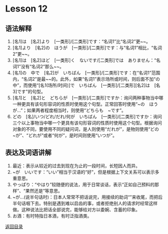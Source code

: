 # Lesson 12
## 语法解释
1. [名1]は　[名2]より　[一类形]/[二类形]です：“名词1”比“名词2”更\~~。
2. [名1]より　[名2]の　ほうが　[一类形]/[二类形]です：与“名词1”相比，“名词2”更\~~。
3. [名1]は　[名2]ほど　[一类形]く　ないです/[二类形]では　ありません：“名词1”没有“名词2“那么\~~。
4. \[名1]の　中で　\[名2]が　いちばん　\[一类形]/\[二类形]です：在“名词1”范围内，“名词2”是最\~~的。此外，如果“名词1”表示场所或时间，则后面不加“の中”，而使用“\[名1(场所/时间)]で　いちばん　\[一类形]/\[二类形][名2]は　[名3]です"的句型。
5. [名1]と　[名2]と　どちらが　[一类形]/[二类形]ですか：询问两种事物当中哪一种更具有该句形容词的性质时使用这个句型。正常回答时使用“~の　ほうが...”；如果两者程度相当时，则使用“どちらも　~です”。
6. どの　[名]/いつ/どれ/だれ/何が　いちばん　[一类形]/[二类形]ですか：询问三个以上事物当中哪一个更具有该句形容词的性质时使用这个句型。根据询问对象的不同，要使用不同的疑问词，是人则使用“だれが”，是物则使用“どの　~が”、“どれが”或者“何が”，是时间则使用“いつが”。

## 表达及词语讲解
1. 最近：表示从较近的过去到现在为止的一段时间，长短因人而异。
2. ~が　いいです：“いい”相当于汉语的“好”，但是根据上下文关系可以表示多重意思。
3. やっぱり：“やはり”较随便的说法，用于日常谈话，表示“正如自己预料的那样”、“果然还是”等意思。
4. ~が...(说半句话时)：日本人常常不把话说完，用接续的助词“”来收尾，而把后半句话咽下去。特别是遇到难以启齿的事，或者拒绝别人的请求时经常这样做。这种说法比把话全部说完，能够给对方以委婉、含蓄的印象。
5. お酒：有时特指日本酒，有时泛指酒类。

[返回目录](../../../../)
